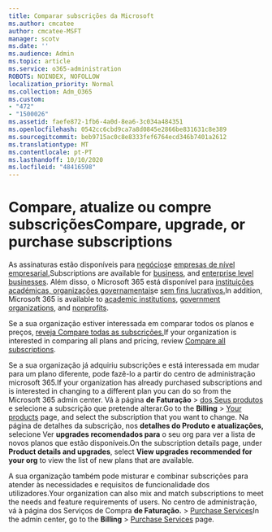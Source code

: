 ```yaml
---
title: Comparar subscrições da Microsoft
ms.author: cmcatee
author: cmcatee-MSFT
manager: scotv
ms.date: ''
ms.audience: Admin
ms.topic: article
ms.service: o365-administration
ROBOTS: NOINDEX, NOFOLLOW
localization_priority: Normal
ms.collection: Adm_O365
ms.custom:
- "472"
- "1500026"
ms.assetid: faefe872-1fb6-4a0d-8ea6-3c034a484351
ms.openlocfilehash: 0542cc6cbd9ca7a8d0845e2866be831631c8e389
ms.sourcegitcommit: beb9715ac0c8e8333fef6764ecd346b7401a2612
ms.translationtype: MT
ms.contentlocale: pt-PT
ms.lasthandoff: 10/10/2020
ms.locfileid: "48416598"
---
```

# <a name="compare-upgrade-or-purchase-subscriptions"></a><span data-ttu-id="bb404-102">Compare, atualize ou compre subscrições</span><span class="sxs-lookup"><span data-stu-id="bb404-102">Compare, upgrade, or purchase subscriptions</span></span>
  
<span data-ttu-id="bb404-103">As assinaturas estão disponíveis para [negócios](https://www.microsoft.com/microsoft-365/business/compare-all-microsoft-365-business-products?tab=2&rtc=1)e [empresas de nível empresarial.](https://www.microsoft.com/microsoft-365/enterprise/compare-office-365-plans?rtc=1)</span><span class="sxs-lookup"><span data-stu-id="bb404-103">Subscriptions are available for [business](https://www.microsoft.com/microsoft-365/business/compare-all-microsoft-365-business-products?tab=2&rtc=1), and [enterprise level businesses](https://www.microsoft.com/microsoft-365/enterprise/compare-office-365-plans?rtc=1).</span></span> <span data-ttu-id="bb404-104">Além disso, o Microsoft 365 está disponível para [instituições](https://www.microsoft.com/microsoft-365/academic/compare-office-365-education-plans?rtc=1&activetab=tab%3aprimaryr1) [académicas, organizações governamentais](https://www.microsoft.com/microsoft-365/government/compare-office-365-government-plans?rtc=1)e [sem fins lucrativos.](https://www.microsoft.com/microsoft-365/nonprofit/office-365-nonprofit-plans-and-pricing?&rtc=1&activetab=tab%3aprimaryr1)</span><span class="sxs-lookup"><span data-stu-id="bb404-104">In addition, Microsoft 365 is available to [academic institutions](https://www.microsoft.com/microsoft-365/academic/compare-office-365-education-plans?rtc=1&activetab=tab%3aprimaryr1), [government organizations](https://www.microsoft.com/microsoft-365/government/compare-office-365-government-plans?rtc=1), and [nonprofits](https://www.microsoft.com/microsoft-365/nonprofit/office-365-nonprofit-plans-and-pricing?&rtc=1&activetab=tab%3aprimaryr1).</span></span>
  
<span data-ttu-id="bb404-105">Se a sua organização estiver interessada em comparar todos os planos e preços, [reveja Compare todas as subscrições.](https://www.microsoft.com/microsoft-365/enterprise/compare-office-365-plans?rtc=1)</span><span class="sxs-lookup"><span data-stu-id="bb404-105">If your organization is interested in comparing all plans and pricing, review [Compare all subscriptions](https://www.microsoft.com/microsoft-365/enterprise/compare-office-365-plans?rtc=1).</span></span>
  
<span data-ttu-id="bb404-106">Se a sua organização já adquiriu subscrições e está interessada em mudar para um plano diferente, pode fazê-lo a partir do centro de administração microsoft 365.</span><span class="sxs-lookup"><span data-stu-id="bb404-106">If your organization has already purchased subscriptions and is interested in changing to a different plan you can do so from the Microsoft 365 admin center.</span></span> <span data-ttu-id="bb404-107">Vá à página **de Faturação** \> [dos Seus produtos](https://go.microsoft.com/fwlink/p/?linkid=842054) e selecione a subscrição que pretende alterar.</span><span class="sxs-lookup"><span data-stu-id="bb404-107">Go to the **Billing** \> [Your products](https://go.microsoft.com/fwlink/p/?linkid=842054) page, and select the subscription that you want to change.</span></span> <span data-ttu-id="bb404-108">Na página de detalhes da subscrição, nos **detalhes do Produto e atualizações,** selecione Ver **upgrades recomendados para** o seu org para ver a lista de novos planos que estão disponíveis.</span><span class="sxs-lookup"><span data-stu-id="bb404-108">On the subscription details page, under **Product details and upgrades**, select **View upgrades recommended for your org** to view the list of new plans that are available.</span></span>
  
<span data-ttu-id="bb404-109">A sua organização também pode misturar e combinar subscrições para atender às necessidades e requisitos de funcionalidade dos utilizadores.</span><span class="sxs-lookup"><span data-stu-id="bb404-109">Your organization can also mix and match subscriptions to meet the needs and feature requirements of users.</span></span> <span data-ttu-id="bb404-110">No centro de administração, vá à página dos Serviços de Compra **de Faturação.** \> [Purchase Services](https://go.microsoft.com/fwlink/p/?linkid=868433)</span><span class="sxs-lookup"><span data-stu-id="bb404-110">In the admin center, go to the **Billing** \> [Purchase Services](https://go.microsoft.com/fwlink/p/?linkid=868433) page.</span></span> 